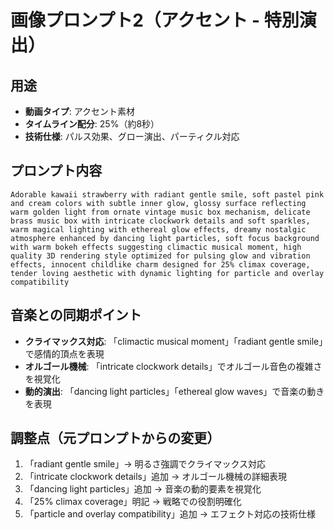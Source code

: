 # 画像プロンプト2（アクセント - 特別演出）

## 用途
- **動画タイプ**: アクセント素材
- **タイムライン配分**: 25%（約8秒）
- **技術仕様**: パルス効果、グロー演出、パーティクル対応

## プロンプト内容
```
Adorable kawaii strawberry with radiant gentle smile, soft pastel pink and cream colors with subtle inner glow, glossy surface reflecting warm golden light from ornate vintage music box mechanism, delicate brass music box with intricate clockwork details and soft sparkles, warm magical lighting with ethereal glow effects, dreamy nostalgic atmosphere enhanced by dancing light particles, soft focus background with warm bokeh effects suggesting climactic musical moment, high quality 3D rendering style optimized for pulsing glow and vibration effects, innocent childlike charm designed for 25% climax coverage, tender loving aesthetic with dynamic lighting for particle and overlay compatibility
```

## 音楽との同期ポイント
- **クライマックス対応**: 「climactic musical moment」「radiant gentle smile」で感情的頂点を表現
- **オルゴール機械**: 「intricate clockwork details」でオルゴール音色の複雑さを視覚化
- **動的演出**: 「dancing light particles」「ethereal glow waves」で音楽の動きを表現

## 調整点（元プロンプトからの変更）
1. 「radiant gentle smile」→ 明るさ強調でクライマックス対応
2. 「intricate clockwork details」追加 → オルゴール機械の詳細表現
3. 「dancing light particles」追加 → 音楽の動的要素を視覚化
4. 「25% climax coverage」明記 → 戦略での役割明確化
5. 「particle and overlay compatibility」追加 → エフェクト対応の技術仕様